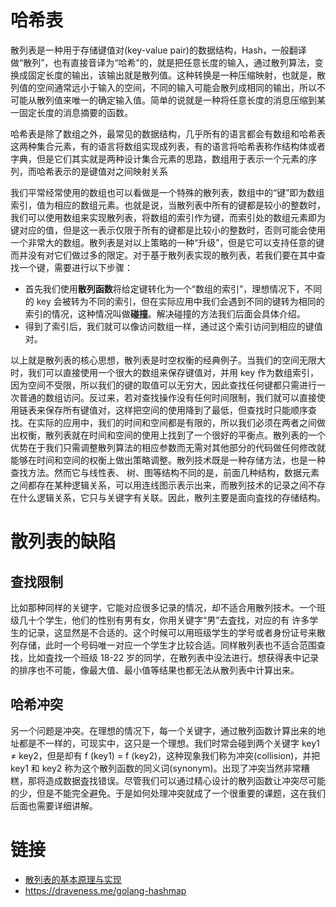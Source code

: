 # 哈希表

散列表是一种用于存储键值对(key-value pair)的数据结构，Hash，一般翻译做“散列”，也有直接音译为“哈希”的，就是把任意长度的输入，通过散列算法，变换成固定长度的输出，该输出就是散列值。这种转换是一种压缩映射，也就是，散列值的空间通常远小于输入的空间，不同的输入可能会散列成相同的输出，所以不可能从散列值来唯一的确定输入值。简单的说就是一种将任意长度的消息压缩到某一固定长度的消息摘要的函数。

哈希表是除了数组之外，最常见的数据结构，几乎所有的语言都会有数组和哈希表这两种集合元素，有的语言将数组实现成列表，有的语言将哈希表称作结构体或者字典，但是它们其实就是两种设计集合元素的思路，数组用于表示一个元素的序列，而哈希表示的是键值对之间映射关系

我们平常经常使用的数组也可以看做是一个特殊的散列表，数组中的“键”即为数组索引，值为相应的数组元素。也就是说，当散列表中所有的键都是较小的整数时，我们可以使用数组来实现散列表，将数组的索引作为键，而索引处的数组元素即为键对应的值，但是这一表示仅限于所有的键都是比较小的整数时，否则可能会使用一个非常大的数组。散列表是对以上策略的一种“升级”，但是它可以支持任意的键而并没有对它们做过多的限定。对于基于散列表实现的散列表，若我们要在其中查找一个键，需要进行以下步骤：

- 首先我们使用**散列函数**将给定键转化为一个“数组的索引”，理想情况下，不同的 key 会被转为不同的索引，但在实际应用中我们会遇到不同的键转为相同的索引的情况，这种情况叫做**碰撞**。解决碰撞的方法我们后面会具体介绍。
- 得到了索引后，我们就可以像访问数组一样，通过这个索引访问到相应的键值对。

以上就是散列表的核心思想，散列表是时空权衡的经典例子。当我们的空间无限大时，我们可以直接使用一个很大的数组来保存键值对，并用 key 作为数组索引，因为空间不受限，所以我们的键的取值可以无穷大，因此查找任何键都只需进行一次普通的数组访问。反过来，若对查找操作没有任何时间限制，我们就可以直接使用链表来保存所有键值对，这样把空间的使用降到了最低，但查找时只能顺序查找。在实际的应用中，我们的时间和空间都是有限的，所以我们必须在两者之间做出权衡，散列表就在时间和空间的使用上找到了一个很好的平衡点。散列表的一个优势在于我们只需调整散列算法的相应参数而无需对其他部分的代码做任何修改就能够在时间和空间的权衡上做出策略调整。散列技术既是一种存储方法，也是一种查找方法。然而它与线性表、 树、图等结构不同的是，前面几种结构，数据元素之间都存在某种逻辑关系，可以用连线图示表示出来，而散列技术的记录之间不存在什么逻辑关系，它只与关键字有关联。因此，散列主要是面向査找的存储结构。

# 散列表的缺陷

## 查找限制

比如那种同样的关键字，它能对应很多记录的情况，却不适合用散列技术。一个班级几十个学生，他们的性别有男有女，你用关键字“男”去査找，对应的有 许多学生的记录，这显然是不合适的。这个时候可以用班级学生的学号或者身份证号来散列存储，此时一个号码唯一对应一个学生才比较合适。同样散列表也不适合范围查找，比如査找一个班级 18-22 岁的同学，在散列表中没法进行。想获得表中记录的排序也不可能，像最大值、最小值等结果也都无法从散列表中计算出来。

## 哈希冲突

另一个问题是冲突。在理想的情况下，每一个关键字，通过散列函数计算出来的地址都是不一样的，可现实中，这只是一个理想。我们时常会碰到两个关键字 key1 ≠ key2，但是却有 f (key1) = f (key2)，这种现象我们称为冲突(collision)，并把 key1 和 key2 称为这个散列函数的同义词(synonym)。出现了冲突当然非常糟糕，那将造成数据査找错误。尽管我们可以通过精心设计的散列函数让冲突尽可能 的少，但是不能完全避免。于是如何处理冲突就成了一个很重要的课题，这在我们后面也需要详细讲解。

# 链接

- [散列表的基本原理与实现](http://www.cnblogs.com/absfree/p/5508570.html)
- https://draveness.me/golang-hashmap

